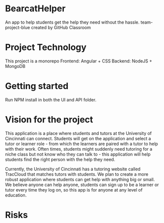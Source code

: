 # BearcatHelper

An app to help students get the help they need without the hassle.
team-project-blue created by GitHub Classroom

# Project Technology

This project is a monorepo
Frontend: Angular + CSS
Backend: NodeJS + MongoDB

# Getting started

Run NPM install in both the UI and API folder.

# Vision for the project

This application is a place where students and tutors at the University of Cincinnati can connect. Students will get on the application and select a tutor or learner role - from which the learners are paired with a tutor to help with their work. Often times, students might suddenly need tutoring for a niche class but not know who they can talk to - this application will help students find the right person with the help they need.

Currently, the University of Cincinnati has a tutoring website called TracCloud that matches tutors with students. We plan to create a more robust application where students can get help with anything big or small. We believe anyone can help anyone, students can sign up to be a learner or tutor every time they log on, so this app is for anyone at any level of education.

# Risks
